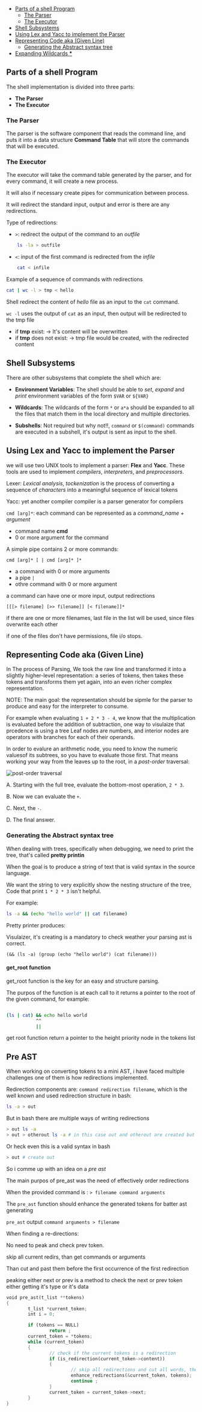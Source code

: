 <!--toc:start-->

- [Parts of a shell Program](#parts-of-a-shell-program)
  - [The Parser](#the-parser)
  - [The Executor](#the-executor)
- [Shell Subsystems](#shell-subsystems)
- [Using Lex and Yacc to implement the Parser](#using-lex-and-yacc-to-implement-the-parser)
- [Representing Code aka (Given Line)](#representing-code-aka-given-line)
  - [Generating the Abstract syntax tree](#generating-the-abstract-syntax-tree)
- [Expanding Wildcards **\***](#expanding-wildcards)
<!--toc:end-->

## Parts of a shell Program

The shell implementation is divided into three parts:

- **The Parser**
- **The Executor**
### The Parser

The parser is the software component that reads the command line, and puts it into a data structure
**Command Table** that will store the commands that will be executed.

### The Executor

The executor will take the command table generated by the parser, and for every command, it will create a new process.

It will also if necessary create pipes for communication between process.

It will redirect the standard input, output and error is there are any redirections.

Type of redirections:

- `>`: redirect the output of the command to an _outfile_

```bash
    ls -la > outfile
```

- `<`: input of the first command is redirected from the _infile_

```bash
    cat < infile
```

Example of a sequence of commands with redirections

```bash
cat | wc -l > tmp < hello
```

Shell redirect the content of _hello_ file as an input to the `cat` command.

`wc -l` uses the output of `cat` as an input, then output will be redirected to the tmp file

- if **tmp** exist:
  -> It's content will be overwritten
- if **tmp** does not exist:
  -> tmp file would be created, with the redirected content

## Shell Subsystems

There are other subsystems that complete the shell which are:

- **Environment Variables**: The shell should be able to _set_, _expand_ and _print_ environment variables
  of the form `$VAR` or `${VAR}`

- **Wildcards**: The wildcards of the form `*` or `a*a` should be expanded to all the files that match them in the local directory
  and multiple directories.

- **Subshells**: Not required but why not!!, `command` or `$(command)`
  commands are executed in a subshell, it's output is sent as input to the shell.

## Using Lex and Yacc to implement the Parser

we will use two UNIX tools to implement a parser: **Flex** and **Yacc**. These tools are used to
implement _compilers_, _interpreters_, and _preprocessors_.

Lexer: _Lexical analysis_, _tockenization_ is the process of converting a sequence of _characters_ into a meaningful sequence of lexical tokens

Yacc: yet another compiler compiler is a parser generator for compilers

`cmd [arg]*`: each command can be represented as a _command_name + argument_

- command name **cmd**
- 0 or more argument for the command

A simple pipe contains 2 or more commands:

`cmd [arg]* [ | cmd [arg]* ]*`

- a command with 0 or more arguments
- a pipe `|`
- othre command with 0 or more argument

a command can have one or more input, output redirections

`[[[> filename] [>> filename]] [< filename]]*`

if there are one or more filenames, last file in the list will be used, since files overwrite each other

if one of the files don't have permissions, file i/o stops.

## Representing Code aka (Given Line)

In The process of Parsing, We took the raw line and transformed it into a slightly higher-level representation: a series of tokens,
then takes these tokens and transforms them yet again, into an even richer complex representation.

NOTE: The main goal: the representation should be sipmle for the parser to produce and easy for the interpreter to consume.

For example when evaluating `1 + 2 * 3 - 4`, we know that the multiplication is evaluated before the addition of subtraction,
one way to visulaize that prcedence is using a tree Leaf nodes are numbers, and interior nodes are operators with branches for each of their operands.

In order to evalure an arithmetic node, you need to know the numeric valuesof its subtrees, so you have to evaluate those first.
That means working your way from the leaves up to the root, in a _post-order_ traversal:

![post-order traversal](./media/tree-evaluate.png)

A. Starting with the full tree, evaluate the bottom-most operation, `2 * 3`.

B. Now we can evaluate the `+`.

C. Next, the `-`.

D. The final answer.

### Generating the Abstract syntax tree

When dealing with trees, specifically when debugging, we need to print the tree, that's called **pretty printin**

When the goal is to produce a string of text that is valid syntax in the source language.

We want the string to very explicitly show the nesting structure of the tree, Code that print `1 * 2 * 3` isn't helpful.

For example:

```bash
ls -a && (echo "hello world" || cat filename)
```

Pretty printer produces:

Visulaizer, it's creating is a mandatory to check weather your parsing ast is correct.

```
(&& (ls -a) (group (echo "hello world") (cat filename)))
```

#### get_root function

get_root function is the key for an easy and structure parsing.

The purpos of the function is at each call to it returns a pointer to the root of the given command, for example: 

```bash

(ls | cat) && echo hello world
           ^^
           ||
```

get root function return a pointer to the height priority node in the tokens list

## Pre AST

When working on converting tokens to a mini AST, i have faced multiple challenges one of them is how redirections implemented.

Redirection components are: `command redirection filename`, which is the well known and used redirection structure in bash: 

```bash
ls -a > out
```

But in bash there are multiple ways of writing redirections

```bash
> out ls -a
> out > otherout ls -a # in this case out and otherout are created but ls -a output will be redirected to otherout
```

Or heck even this is a valid syntax in bash
```bash
> out # create out
```

So i comme up with an idea on a _pre ast_

The main purpos of pre_ast was the need of effectively order redirections

When the provided command is : `> filename command arguments`

The `pre_ast` function should enhance the generated tokens for batter ast generating

`pre_ast` output `command arguments > filename`

When finding a re-directions:

No need to peak and check prev token.

skip all current redirs, than get commands or arguments

Than cut and past them before the first occurrence of the first redirection

peaking either next or prev is a method to check the next or prev token either getting it's type or it's data

```rust
void pre_ast(t_list **tokens)
{
        t_list *current_token;
        int i = 0;

        if (tokens == NULL)
                return ;
        current_token = *tokens;
        while (current_token)
        {
                // check if the current tokens is a redirection
                if (is_redirection(current_token->content)) 
                {
                        // skip all redirections and cut all words, then put them before first redirection occurrence
                        enhance_redirections(&current_token, tokens);
                        continue ;
                }
                current_token = current_token->next;
        }
}
```

